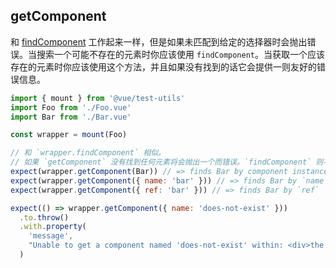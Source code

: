 ## getComponent

和 [findComponent](./findComponent.md) 工作起来一样，但是如果未匹配到给定的选择器时会抛出错误。当搜索一个可能不存在的元素时你应该使用 `findComponent`。当获取一个应该存在的元素时你应该使用这个方法，并且如果没有找到的话它会提供一则友好的错误信息。

```js
import { mount } from '@vue/test-utils'
import Foo from './Foo.vue'
import Bar from './Bar.vue'

const wrapper = mount(Foo)

// 和 `wrapper.findComponent` 相似。
// 如果 `getComponent` 没有找到任何元素将会抛出一个而错误。`findComponent` 则不会做任何事。
expect(wrapper.getComponent(Bar)) // => finds Bar by component instance
expect(wrapper.getComponent({ name: 'bar' })) // => finds Bar by `name`
expect(wrapper.getComponent({ ref: 'bar' })) // => finds Bar by `ref`

expect(() => wrapper.getComponent({ name: 'does-not-exist' }))
  .to.throw()
  .with.property(
    'message',
    "Unable to get a component named 'does-not-exist' within: <div>the actual DOM here...</div>"
  )
```
